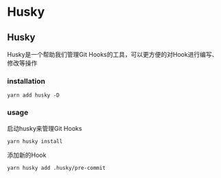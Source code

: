 # Husky
## Husky
Husky是一个帮助我们管理Git Hooks的工具，可以更方便的对Hook进行编写、修改等操作

### installation
``` shell
yarn add husky -D
```

### usage
启动husky来管理Git Hooks
``` 
yarn husky install
```

添加新的Hook
```
yarn husky add .husky/pre-commit
```
